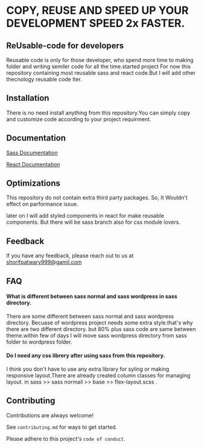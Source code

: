 
# COPY, REUSE AND SPEED UP YOUR DEVELOPMENT SPEED 2x FASTER.

## ReUsable-code for developers

Reusable code is only for those developer, who spend more time to making folder and writing semiler code for all the time.started project For now this repository containing most reusable sass and react code.But I will add other thecnology reusable code lter. 

## Installation

There is no need install anything from this repository.You can simply copy and customize code according to your project requirment.

    
## Documentation

[Sass Documentation](https://linktodocumentation)

[React Documentation](https://linktodocumentation)



## Optimizations

This repository do not contain extra third party packages. So, It Wouldn't effect on parformance issue.

later on I will add styled components in react for make reusable components. But there will be sass branch  also for css module lovers.


## Feedback

If you have any feedback, please reach out to us at shorifpatwary999@gamil.com 



## FAQ

####  What is different between sass normal and sass wordpress in sass directory. 

There are some different between sass normal and sass wordpress directory. Becuase of wordpress project needs some extra style.that's why there are two different directory. but 80% plus sass code are same between theme.within few of days I will move sass wordpress directory from sass folder to wordpress folder.

####  Do I need any css librery after using sass from this repository. 

I think you don't have to use any extra library for syling or making responsive layout.There are already created column classes for managing layout. in sass >> sass normail >> base >> flex-layout.scss . 




## Contributing

Contributions are always welcome!

See `contributing.md` for ways to get started.

Please adhere to this project's `code of conduct`.

 
